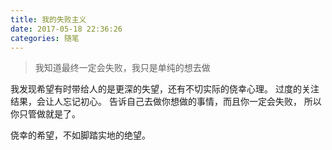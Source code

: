 ```yaml
---
title: 我的失败主义
date: 2017-05-18 22:36:26
categories: 随笔
---
```

> 我知道最终一定会失败，我只是单纯的想去做

我发现希望有时带给人的是更深的失望，还有不切实际的侥幸心理。
过度的关注结果，会让人忘记初心。
告诉自己去做你想做的事情，而且你一定会失败，
所以你只管做就是了。

侥幸的希望，不如脚踏实地的绝望。